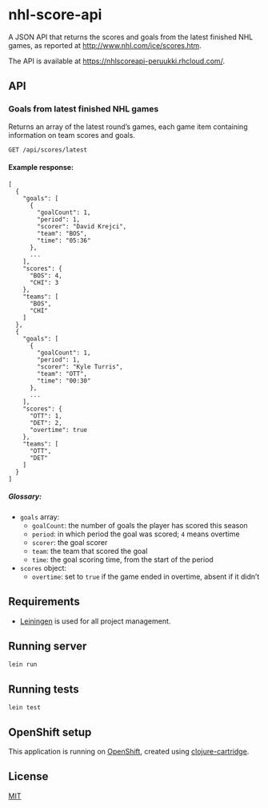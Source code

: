 # nhl-score-api

A JSON API that returns the scores and goals from the latest finished NHL games, as reported at
http://www.nhl.com/ice/scores.htm.

The API is available at https://nhlscoreapi-peruukki.rhcloud.com/.

## API

### Goals from latest finished NHL games

Returns an array of the latest round’s games, each game item containing information on team scores and goals.

```
GET /api/scores/latest
```

#### Example response:

```
[
  {
    "goals": [
      {
        "goalCount": 1,
        "period": 1,
        "scorer": "David Krejci",
        "team": "BOS",
        "time": "05:36"
      },
      ...
    ],
    "scores": {
      "BOS": 4,
      "CHI": 3
    },
    "teams": [
      "BOS",
      "CHI"
    ]
  },
  {
    "goals": [
      {
        "goalCount": 1,
        "period": 1,
        "scorer": "Kyle Turris",
        "team": "OTT",
        "time": "00:30"
      },
      ...
    ],
    "scores": {
      "OTT": 1,
      "DET": 2,
      "overtime": true
    },
    "teams": [
      "OTT",
      "DET"
    ]
  }
]
```

##### Glossary:

- `goals` array:
  - `goalCount`: the number of goals the player has scored this season
  - `period`: in which period the goal was scored; `4` means overtime
  - `scorer`: the goal scorer
  - `team`: the team that scored the goal
  - `time`: the goal scoring time, from the start of the period
- `scores` object:
  - `overtime`: set to `true` if the game ended in overtime, absent if it didn’t

## Requirements

- [Leiningen](http://leiningen.org/) is used for all project management.

## Running server

`lein run`

## Running tests

`lein test`

## OpenShift setup

This application is running on [OpenShift](https://www.openshift.com), created using
[clojure-cartridge](https://github.com/openshift-cartridges/clojure-cartridge).

## License

[MIT](LICENSE)
